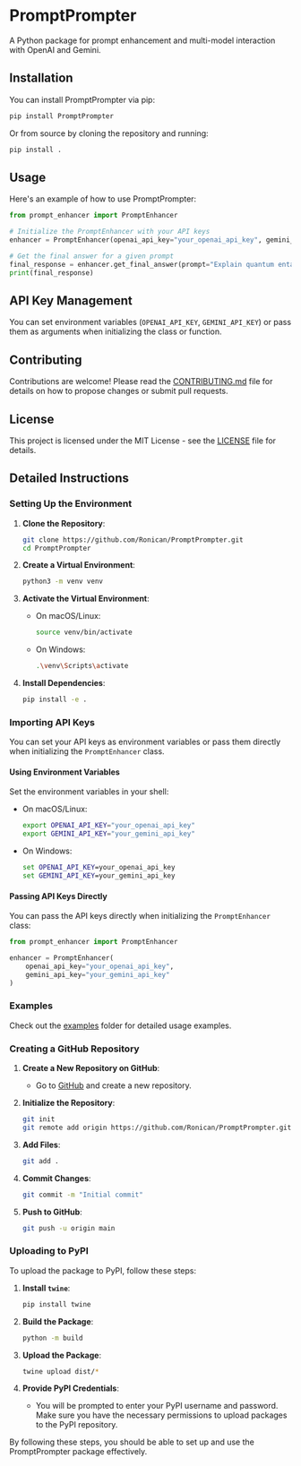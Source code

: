 # PromptPrompter

A Python package for prompt enhancement and multi-model interaction with OpenAI and Gemini.

## Installation

You can install PromptPrompter via pip:

```bash
pip install PromptPrompter
```

Or from source by cloning the repository and running:

```bash
pip install .
```

## Usage

Here's an example of how to use PromptPrompter:

```python
from prompt_enhancer import PromptEnhancer

# Initialize the PromptEnhancer with your API keys
enhancer = PromptEnhancer(openai_api_key="your_openai_api_key", gemini_api_key="your_gemini_api_key")

# Get the final answer for a given prompt
final_response = enhancer.get_final_answer(prompt="Explain quantum entanglement in simple terms", model="openai")
print(final_response)
```

## API Key Management

You can set environment variables (`OPENAI_API_KEY`, `GEMINI_API_KEY`) or pass them as arguments when initializing the class or function.

## Contributing

Contributions are welcome! Please read the [CONTRIBUTING.md](CONTRIBUTING.md) file for details on how to propose changes or submit pull requests.

## License

This project is licensed under the MIT License - see the [LICENSE](LICENSE) file for details.

## Detailed Instructions

### Setting Up the Environment

1. **Clone the Repository**:
   ```bash
   git clone https://github.com/Ronican/PromptPrompter.git
   cd PromptPrompter
   ```

2. **Create a Virtual Environment**:
   ```bash
   python3 -m venv venv
   ```

3. **Activate the Virtual Environment**:
   - On macOS/Linux:
     ```bash
     source venv/bin/activate
     ```
   - On Windows:
     ```bash
     .\venv\Scripts\activate
     ```

4. **Install Dependencies**:
   ```bash
   pip install -e .
   ```

### Importing API Keys

You can set your API keys as environment variables or pass them directly when initializing the `PromptEnhancer` class.

#### Using Environment Variables

Set the environment variables in your shell:

- On macOS/Linux:
  ```bash
  export OPENAI_API_KEY="your_openai_api_key"
  export GEMINI_API_KEY="your_gemini_api_key"
  ```

- On Windows:
  ```cmd
  set OPENAI_API_KEY=your_openai_api_key
  set GEMINI_API_KEY=your_gemini_api_key
  ```

#### Passing API Keys Directly

You can pass the API keys directly when initializing the `PromptEnhancer` class:

```python
from prompt_enhancer import PromptEnhancer

enhancer = PromptEnhancer(
    openai_api_key="your_openai_api_key",
    gemini_api_key="your_gemini_api_key"
)
```

### Examples

Check out the [examples](examples) folder for detailed usage examples.

### Creating a GitHub Repository

1. **Create a New Repository on GitHub**:
   - Go to [GitHub](https://github.com) and create a new repository.

2. **Initialize the Repository**:
   ```bash
   git init
   git remote add origin https://github.com/Ronican/PromptPrompter.git
   ```

3. **Add Files**:
   ```bash
   git add .
   ```

4. **Commit Changes**:
   ```bash
   git commit -m "Initial commit"
   ```

5. **Push to GitHub**:
   ```bash
   git push -u origin main
   ```

### Uploading to PyPI

To upload the package to PyPI, follow these steps:

1. **Install `twine`**:
   ```bash
   pip install twine
   ```

2. **Build the Package**:
   ```bash
   python -m build
   ```

3. **Upload the Package**:
   ```bash
   twine upload dist/*
   ```

4. **Provide PyPI Credentials**:
   - You will be prompted to enter your PyPI username and password. Make sure you have the necessary permissions to upload packages to the PyPI repository.

By following these steps, you should be able to set up and use the PromptPrompter package effectively.